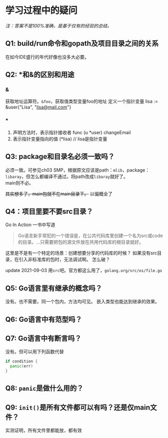 # 学习过程中的疑问

_注：答案不是100%准确，是基于仅有的经验的总结。_

## Q1: build/run命令和gopath及项目目录之间的关系
在如今IDE盛行的年代好像也没多大必要。

## Q2: *和&的区别和用途
### &
获取地址运算符。`&foo`，获取值类型变量foo的地址
定义一个指针变量
    lisa := &user{"Lisa", "lisa@mail.com"}
### *
1. 声明方法时，表示指针接收者
    func (u *user) changeEmail
2. 表示指针变量指向的值
    (*lisa) // lisa是指针变量

## Q3: package和目录名必须一致吗？
必须一致。可参见ch03 SMP，根据原文应该是path：`mlib`，package：`libaray`，但怎么都编译不通过。将path改成`libaray`就好了。  
main则不必。

~~其实想多了，main包就不在main目录下。~~  以偏概全了

## Q4：项目里要不要src目录？
Go In Action 一书中写道
> Go语言新手常犯的一个错误是，在公共代码库里创建一个名为src或code的目录。...只需要把包的源文件放在共用代码库的根目录就好。

这里是不是有一个特定的场景：创建想要分享的代码库的时候？
如果没有src目录，在引入非标准库的包时，无法调试啊。
怎么破？

update 2021-09-03
用`src`吧。官方都这么用了，`golang.org/src/os/file.go`

## Q5: Go语言里有继承的概念吗？
没有。也不需要。同一个包内，方法均可见。
嵌入类型也能达到继承的效果。

## Q6: Go语言中有范型吗？

## Q7: Go语言中有断言吗？
没有。但可以用下列函数代替
```Go
if condition {
  panic(err)
}
```

## Q8: `panic`是做什么用的？

## Q9: `init()`是所有文件都可以有吗？还是仅main文件？
实测证明，所有文件里都能放，都有效